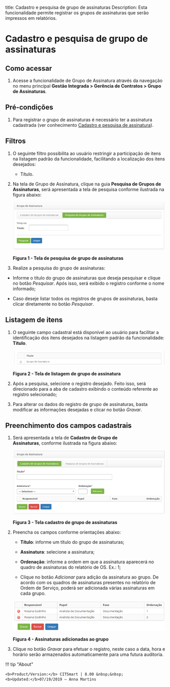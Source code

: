 title: Cadastro e pesquisa de grupo de assinaturas
Description: Esta funcionalidade permite registrar os grupos de assinaturas que serão impressos em relatórios.

# Cadastro e pesquisa de grupo de assinaturas

Como acessar
-----------

1.  Acesse a funcionalidade de Grupo de Assinatura através da navegação no
    menu principal **Gestão Integrada > Gerência de Contratos > Grupo
    de Assinaturas**.

Pré-condições
------------

1.  Para registrar o grupo de assinaturas é necessário ter a assinatura
    cadastrada (ver conhecimento [Cadastro e pesquisa de assinatura](/pt-br/citsmart-platform-7/additional-features/contract-management/configuration/signature.html)).

Filtros
------

1.  O seguinte filtro possibilita ao usuário restringir a participação de itens
    na listagem padrão da funcionalidade, facilitando a localização dos itens
    desejados:

    -   Título.

1.  Na tela de Grupo de Assinatura, clique na guia **Pesquisa de Grupos de
    Assinaturas**, será apresentada a tela de pesquisa conforme ilustrada na
    figura abaixo:

    ![Criar](images/group-1.png)
    
    **Figura 1 - Tela de pesquisa de grupo de assinaturas**

1.  Realize a pesquisa do grupo de assinaturas:

-   Informe o título do grupo de assinaturas que deseja pesquisar e clique no
    botão *Pesquisar*. Após isso, será exibido o registro conforme o nome
    informado;

-   Caso deseje listar todos os registros de grupos de assinaturas, basta clicar
    diretamente no botão *Pesquisar*.

Listagem de itens
----------------

1.  O seguinte campo cadastral está disponível ao usuário para facilitar a
    identificação dos itens desejados na listagem padrão da
    funcionalidade: **Título**.

    ![Criar](images/group-2.png)
    
    **Figura 2 - Tela de listagem de grupo de assinatura**

1.  Após a pesquisa, selecione o registro desejado. Feito isso, será direcionado
    para a aba de cadastro exibindo o conteúdo referente ao registro
    selecionado;

2.  Para alterar os dados do registro de grupo de assinaturas, basta modificar
    as informações desejadas e clicar no botão *Gravar*.

Preenchimento dos campos cadastrais
----------------------------------

1.  Será apresentada a tela de **Cadastro de Grupo de Assinaturas**, conforme
    ilustrada na figura abaixo:

    ![Criar](images/group-3.png)
    
    **Figura 3 - Tela cadastro de grupo de assinaturas**

1.  Preencha os campos conforme orientações abaixo:

    -   **Título**: informe um título do grupo de assinaturas;

    -   **Assinatura**: selecione a assinatura;

    -   **Ordenação**: informe a ordem em que a assinatura aparecerá no quadro de
    assinaturas do relatório de OS. Ex.: 1;

    -   Clique no botão *Adicionar* para adição da assinatura ao grupo. De acordo
    com os quadros de assinaturas presentes no relatório de Ordem de Serviço,
    poderá ser adicionada várias assinaturas em cada grupo.

    ![Criar](images/group-4.png)
    
    **Figura 4 - Assinaturas adicionadas ao grupo**

1.  Clique no botão *Gravar* para efetuar o registro, neste caso a data, hora e
    horário serão armazenados automaticamente para uma futura auditoria.


!!! tip "About"

    <b>Product/Version:</b> CITSmart | 8.00 &nbsp;&nbsp;
    <b>Updated:</b>07/19/2019 – Anna Martins
